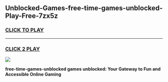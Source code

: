 
## Unblocked-Games-free-time-games-unblocked-Play-Free-7zx5z
<h3>
<a href="https://premium76.site?title=free-time-games-unblocked&ref=23A">CLICK TO PLAY</a></h3>
<hr>

<h3>
<a href="https://premium76.site?title=free-time-games-unblocked&ref=23A">CLICK 2 PLAY</a>
  
</h3>

<a href="https://premium76.site?title=free-time-games-unblocked&ref=23A"><img src="https://clearcache.store/games.png"></a>


**free-time-games-unblocked games unblocked: Your Gateway to Fun and Accessible Online Gaming**
